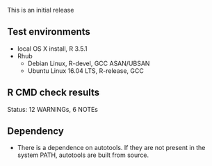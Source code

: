 This is an initial release

## Test environments

* local OS X install, R 3.5.1
* Rhub
  * Debian Linux, R-devel, GCC ASAN/UBSAN
  * Ubuntu Linux 16.04 LTS, R-release, GCC

## R CMD check results

Status: 12 WARNINGs, 6 NOTEs 

## Dependency 

* There is a dependence on autotools. If they are not present in the system PATH, autotools are built from source.

 
